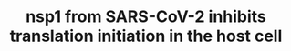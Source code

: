 ---
annotations:
- id: DOID:2945
  parent: disease by infectious agent
  type: Disease Ontology
  value: severe acute respiratory syndrome
- id: DOID:0080600
  parent: disease by infectious agent
  type: Disease Ontology
  value: COVID-19
- id: DOID:934
  parent: disease by infectious agent
  type: Disease Ontology
  value: viral infectious disease
- id: PW:0000580
  parent: regulatory pathway
  type: Pathway Ontology
  value: translation initiation pathway
authors:
- NhungP
- Mkutmon
- Egonw
- Fehrhart
- Eweitz
communities:
- COVID19
description: The pathway depicted how nsp1 from SARS-CoV 2 may inhibit translation
  in the host cell (Yuan S et al 2020, PubMed 33188728). nsp1 protein competes with
  the EIF3J subunit of the EIF3s complex for binding to the 40S ribosomal subunit.
  The resulted 43S pre-initiation complex can no longer load the mRNA from the host
  cell for starting translation.
last-edited: 2021-10-25
ndex: 7214b9f8-8b74-11eb-9e72-0ac135e8bacf
organisms:
- Homo sapiens
redirect_from:
- /index.php/Pathway:WP5027
- /instance/WP5027
revision: null
schema-jsonld:
- '@context': https://schema.org/
  '@id': https://wikipathways.github.io/pathways/WP5027.html
  '@type': Dataset
  creator:
    '@type': Organization
    name: WikiPathways
  description: The pathway depicted how nsp1 from SARS-CoV 2 may inhibit translation
    in the host cell (Yuan S et al 2020, PubMed 33188728). nsp1 protein competes with
    the EIF3J subunit of the EIF3s complex for binding to the 40S ribosomal subunit.
    The resulted 43S pre-initiation complex can no longer load the mRNA from the host
    cell for starting translation.
  keywords:
  - ''
  - '40S cytosolic small '
  - '43S Pre-initiation '
  - Complex
  - EIF1
  - EIF1A
  - EIF2S1
  - EIF2S2
  - EIF2S3
  - EIF3A
  - EIF3B
  - EIF3C
  - EIF3D
  - EIF3E
  - EIF3F
  - EIF3G
  - EIF3H
  - EIF3I
  - EIF3J
  - EIF5
  - Eukaryotic translation initiation
  - Ternary complex
  - factor 3 complex
  - met-tRNAi
  - nsp1
  - ribosomal subunit
  license: CC0
  name: nsp1 from SARS-CoV-2 inhibits translation initiation in the host cell
seo: CreativeWork
title: nsp1 from SARS-CoV-2 inhibits translation initiation in the host cell
wpid: WP5027
---